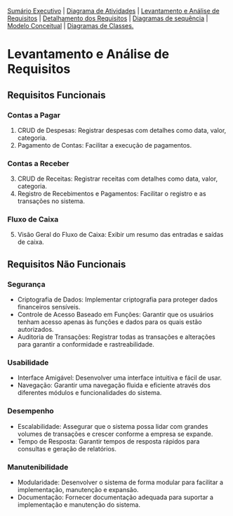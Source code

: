 [Sumário Executivo](README.SE.md) | [Diagrama de Atividades](README.DA.md) | [Levantamento e Análise de Requisitos](README.LAR.md) | [Detalhamento dos Requisitos](README.DR.md) | [Diagramas de sequência]() | [Modelo Conceitual](README.MC.md) | [Diagramas de Classes.](README.DC.md) 

# Levantamento e Análise de Requisitos

## Requisitos Funcionais

### Contas a Pagar

1. CRUD de Despesas: Registrar despesas com detalhes como data, valor, categoria.
2. Pagamento de Contas: Facilitar a execução de pagamentos.

### Contas a Receber

3. CRUD de Receitas: Registrar receitas com detalhes como data, valor, categoria.
4. Registro de Recebimentos e Pagamentos: Facilitar o registro e as transações no sistema.

### Fluxo de Caixa

5. Visão Geral do Fluxo de Caixa: Exibir um resumo das entradas e saídas de caixa.

## Requisitos Não Funcionais

### Segurança

- Criptografia de Dados: Implementar criptografia para proteger dados financeiros sensíveis.
- Controle de Acesso Baseado em Funções: Garantir que os usuários tenham acesso apenas às funções e dados para os quais estão autorizados.
- Auditoria de Transações: Registrar todas as transações e alterações para garantir a conformidade e rastreabilidade.

### Usabilidade

- Interface Amigável: Desenvolver uma interface intuitiva e fácil de usar.
- Navegação: Garantir uma navegação fluida e eficiente através dos diferentes módulos e funcionalidades do sistema.

### Desempenho

- Escalabilidade: Assegurar que o sistema possa lidar com grandes volumes de transações e crescer conforme a empresa se expande.
- Tempo de Resposta: Garantir tempos de resposta rápidos para consultas e geração de relatórios.

### Manutenibilidade

- Modularidade: Desenvolver o sistema de forma modular para facilitar a implementação, manutenção e expansão.
- Documentação: Fornecer documentação adequada para suportar a implementação e manutenção do sistema.
